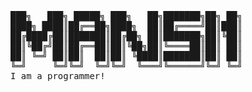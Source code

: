 <pre>
███╗   ███╗ █████╗ ███╗   ██╗███████╗██╗ ██╗
████╗ ████║██╔══██╗████╗  ██║██╔════╝██║███║
██╔████╔██║███████║██╔██╗ ██║███████╗██║╚██║
██║╚██╔╝██║██╔══██║██║╚██╗██║╚════██║██║ ██║
██║ ╚═╝ ██║██║  ██║██║ ╚████║███████║██║ ██║
╚═╝     ╚═╝╚═╝  ╚═╝╚═╝  ╚═══╝╚══════╝╚═╝ ╚═╝
I am a programmer!
</pre>


